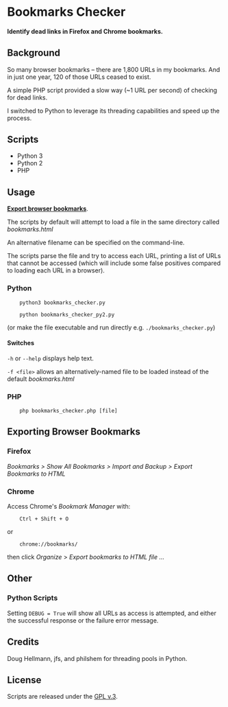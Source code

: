 
# Bookmarks Checker

#### Identify dead links in Firefox and Chrome bookmarks.


## Background

So many browser bookmarks &ndash; there are 1,800 URLs in my bookmarks. And in just one year, 120 of those URLs ceased to exist.

A simple PHP script provided a slow way (~1 URL per second) of checking for dead links.

I switched to Python to leverage its threading capabilities and speed up the process.


## Scripts

+ Python 3
+ Python 2
+ PHP


## Usage

[**Export browser bookmarks**](#export).

The scripts by default will attempt to load a file in the same directory called *bookmarks.html*

An alternative filename can be specified on the command-line.

The scripts parse the file and try to access each URL, printing a list of URLs that cannot be accessed (which will include some false positives compared to loading each URL in a browser).

### Python

        python3 bookmarks_checker.py

        python bookmarks_checker_py2.py

(or make the file executable and run directly e.g. `./bookmarks_checker.py`)

#### Switches

`-h` or `--help` displays help text.

`-f <file>` allows an alternatively-named file to be loaded instead of the default *bookmarks.html*

### PHP

        php bookmarks_checker.php [file]


## Exporting Browser Bookmarks <a id="export"></a>

### Firefox

*Bookmarks > Show All Bookmarks > Import and Backup > Export Bookmarks to HTML*

### Chrome

Access Chrome's *Bookmark Manager* with:

        Ctrl + Shift + O

or

        chrome://bookmarks/

then click *Organize* > *Export bookmarks to HTML file ...*


## Other

### Python Scripts

Setting `DEBUG = True` will show all URLs as access is attempted, and either the successful response or the failure error message.


## Credits

Doug Hellmann, jfs, and philshem for threading pools in Python.


## License

Scripts are released under the [GPL v.3](https://www.gnu.org/licenses/gpl-3.0.html).
